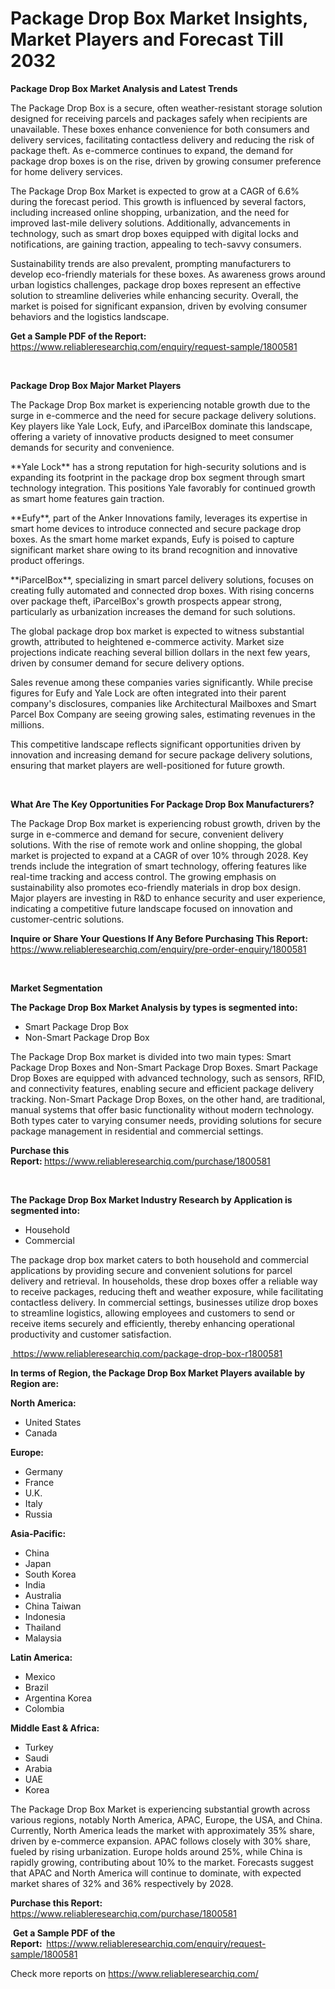 <p><h1>Package Drop Box Market Insights, Market Players and Forecast Till 2032</h1></p><p><strong>Package Drop Box Market Analysis and Latest Trends</strong></p>
<p><p>The Package Drop Box is a secure, often weather-resistant storage solution designed for receiving parcels and packages safely when recipients are unavailable. These boxes enhance convenience for both consumers and delivery services, facilitating contactless delivery and reducing the risk of package theft. As e-commerce continues to expand, the demand for package drop boxes is on the rise, driven by growing consumer preference for home delivery services.</p><p>The Package Drop Box Market is expected to grow at a CAGR of 6.6% during the forecast period. This growth is influenced by several factors, including increased online shopping, urbanization, and the need for improved last-mile delivery solutions. Additionally, advancements in technology, such as smart drop boxes equipped with digital locks and notifications, are gaining traction, appealing to tech-savvy consumers. </p><p>Sustainability trends are also prevalent, prompting manufacturers to develop eco-friendly materials for these boxes. As awareness grows around urban logistics challenges, package drop boxes represent an effective solution to streamline deliveries while enhancing security. Overall, the market is poised for significant expansion, driven by evolving consumer behaviors and the logistics landscape.</p></p>
<p><strong>Get a Sample PDF of the Report:&nbsp;</strong> <a href="https://www.reliableresearchiq.com/enquiry/request-sample/1800581?utm_campaign=1834&utm_medium=2&utm_source=Github&utm_content=ia&utm_term=07022025&utm_id=package-drop-box">https://www.reliableresearchiq.com/enquiry/request-sample/1800581</a></p>
<p>&nbsp;</p>
<p><strong>Package Drop Box Major Market Players</strong></p>
<p><p>The Package Drop Box market is experiencing notable growth due to the surge in e-commerce and the need for secure package delivery solutions. Key players like Yale Lock, Eufy, and iParcelBox dominate this landscape, offering a variety of innovative products designed to meet consumer demands for security and convenience.</p><p>**Yale Lock** has a strong reputation for high-security solutions and is expanding its footprint in the package drop box segment through smart technology integration. This positions Yale favorably for continued growth as smart home features gain traction. </p><p>**Eufy**, part of the Anker Innovations family, leverages its expertise in smart home devices to introduce connected and secure package drop boxes. As the smart home market expands, Eufy is poised to capture significant market share owing to its brand recognition and innovative product offerings.</p><p>**iParcelBox**, specializing in smart parcel delivery solutions, focuses on creating fully automated and connected drop boxes. With rising concerns over package theft, iParcelBox's growth prospects appear strong, particularly as urbanization increases the demand for such solutions.</p><p>The global package drop box market is expected to witness substantial growth, attributed to heightened e-commerce activity. Market size projections indicate reaching several billion dollars in the next few years, driven by consumer demand for secure delivery options.</p><p>Sales revenue among these companies varies significantly. While precise figures for Eufy and Yale Lock are often integrated into their parent company's disclosures, companies like Architectural Mailboxes and Smart Parcel Box Company are seeing growing sales, estimating revenues in the millions. </p><p>This competitive landscape reflects significant opportunities driven by innovation and increasing demand for secure package delivery solutions, ensuring that market players are well-positioned for future growth.</p></p>
<p>&nbsp;</p>
<p><strong>What Are The Key Opportunities For Package Drop Box Manufacturers?</strong></p>
<p><p>The Package Drop Box market is experiencing robust growth, driven by the surge in e-commerce and demand for secure, convenient delivery solutions. With the rise of remote work and online shopping, the global market is projected to expand at a CAGR of over 10% through 2028. Key trends include the integration of smart technology, offering features like real-time tracking and access control. The growing emphasis on sustainability also promotes eco-friendly materials in drop box design. Major players are investing in R&D to enhance security and user experience, indicating a competitive future landscape focused on innovation and customer-centric solutions.</p></p>
<p><strong>Inquire or Share Your Questions If Any Before Purchasing This Report:</strong> <a href="https://www.reliableresearchiq.com/enquiry/pre-order-enquiry/1800581?utm_campaign=1834&utm_medium=2&utm_source=Github&utm_content=ia&utm_term=07022025&utm_id=package-drop-box">https://www.reliableresearchiq.com/enquiry/pre-order-enquiry/1800581</a></p>
<p>&nbsp;</p>
<p><strong>Market Segmentation</strong></p>
<p><strong>The Package Drop Box Market Analysis by types is segmented into:</strong></p>
<p><ul><li>Smart Package Drop Box</li><li>Non-Smart Package Drop Box</li></ul></p>
<p><p>The Package Drop Box market is divided into two main types: Smart Package Drop Boxes and Non-Smart Package Drop Boxes. Smart Package Drop Boxes are equipped with advanced technology, such as sensors, RFID, and connectivity features, enabling secure and efficient package delivery tracking. Non-Smart Package Drop Boxes, on the other hand, are traditional, manual systems that offer basic functionality without modern technology. Both types cater to varying consumer needs, providing solutions for secure package management in residential and commercial settings.</p></p>
<p><strong>Purchase this Report:&nbsp;</strong><a href="https://www.reliableresearchiq.com/purchase/1800581?utm_campaign=1834&utm_medium=2&utm_source=Github&utm_content=ia&utm_term=07022025&utm_id=package-drop-box">https://www.reliableresearchiq.com/purchase/1800581</a></p>
<p>&nbsp;</p>
<p><strong>The Package Drop Box Market Industry Research by Application is segmented into:</strong></p>
<p><ul><li>Household</li><li>Commercial</li></ul></p>
<p><p>The package drop box market caters to both household and commercial applications by providing secure and convenient solutions for parcel delivery and retrieval. In households, these drop boxes offer a reliable way to receive packages, reducing theft and weather exposure, while facilitating contactless delivery. In commercial settings, businesses utilize drop boxes to streamline logistics, allowing employees and customers to send or receive items securely and efficiently, thereby enhancing operational productivity and customer satisfaction.</p></p>
<p><a href="https://www.reliableresearchiq.com/package-drop-box-r1800581?utm_campaign=1834&utm_medium=2&utm_source=Github&utm_content=ia&utm_term=07022025&utm_id=package-drop-box">&nbsp;https://www.reliableresearchiq.com/package-drop-box-r1800581</a></p>
<p><strong>In terms of Region, the Package Drop Box Market Players available by Region are:</strong></p>
<p>
    <p> <strong> North America: </strong>
        <ul>
            <li>United States</li>
            <li>Canada</li>
        </ul>
        </p> 
    <p> <strong> Europe: </strong>
        <ul>
            <li>Germany</li>
            <li>France</li>
            <li>U.K.</li>
            <li>Italy</li>
            <li>Russia</li>
        </ul>
        </p> 
    <p> <strong> Asia-Pacific: </strong>
        <ul>
            <li>China</li>
            <li>Japan</li>
            <li>South Korea</li>
            <li>India</li>
            <li>Australia</li>
            <li>China Taiwan</li>
            <li>Indonesia</li>
            <li>Thailand</li>
            <li>Malaysia</li>
        </ul>
        </p> 
    <p> <strong> Latin America: </strong>
        <ul>
            <li>Mexico</li>
            <li>Brazil</li>
            <li>Argentina Korea</li>
            <li>Colombia</li>
        </ul>
        </p> 
    <p> <strong> Middle East & Africa: </strong>
        <ul>
            <li>Turkey</li>
            <li>Saudi</li>
            <li>Arabia</li>
            <li>UAE</li>
            <li>Korea</li>
        </ul>
    </p>
    </p>
<p><p>The Package Drop Box Market is experiencing substantial growth across various regions, notably North America, APAC, Europe, the USA, and China. Currently, North America leads the market with approximately 35% share, driven by e-commerce expansion. APAC follows closely with 30% share, fueled by rising urbanization. Europe holds around 25%, while China is rapidly growing, contributing about 10% to the market. Forecasts suggest that APAC and North America will continue to dominate, with expected market shares of 32% and 36% respectively by 2028.</p></p>
<p><strong>Purchase this Report: </strong><a href="https://www.reliableresearchiq.com/purchase/1800581?utm_campaign=1834&utm_medium=2&utm_source=Github&utm_content=ia&utm_term=07022025&utm_id=package-drop-box">https://www.reliableresearchiq.com/purchase/1800581</a></p>
<p>&nbsp;<strong>Get a Sample PDF of the Report:&nbsp;&nbsp;</strong><a href="https://www.reliableresearchiq.com/enquiry/request-sample/1800581?utm_campaign=1834&utm_medium=2&utm_source=Github&utm_content=ia&utm_term=07022025&utm_id=package-drop-box">https://www.reliableresearchiq.com/enquiry/request-sample/1800581</a></p>
<p><strong></strong></p>
<p>Check more reports on <a href="https://www.reliableresearchiq.com/?utm_campaign=1834&utm_medium=2&utm_source=Github&utm_content=ia&utm_term=07022025&utm_id=package-drop-box">https://www.reliableresearchiq.com/</a></p>